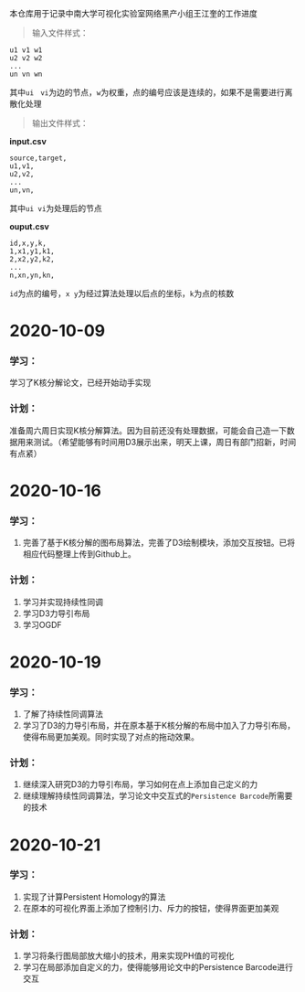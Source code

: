 本仓库用于记录中南大学可视化实验室网络黑产小组王江奎的工作进度

> 输入文件样式：

```
u1 v1 w1
u2 v2 w2
...
un vn wn
```

其中`ui　vi`为边的节点，`w`为权重，点的编号应该是连续的，如果不是需要进行离散化处理

> 输出文件样式：

**input.csv**

```
source,target,
u1,v1,
u2,v2,
...
un,vn,
```

其中`ui vi`为处理后的节点

**ouput.csv**

```
id,x,y,k,
1,x1,y1,k1,
2,x2,y2,k2,
...
n,xn,yn,kn,
```

`id`为点的编号，`x y`为经过算法处理以后点的坐标，`k`为点的核数

# 2020-10-09

### 学习：

学习了K核分解论文，已经开始动手实现

### 计划：

准备周六周日实现K核分解算法。因为目前还没有处理数据，可能会自己造一下数据用来测试。（希望能够有时间用D3展示出来，明天上课，周日有部门招新，时间有点紧）

# 2020-10-16

### 学习：

1. 完善了基于K核分解的图布局算法，完善了D3绘制模块，添加交互按钮。已将相应代码整理上传到Github上。

### 计划：

1. 学习并实现持续性同调
2. 学习D3力导引布局
3. 学习OGDF



# 2020-10-19

### 学习：

1. 了解了持续性同调算法
2. 学习了D3的力导引布局，并在原本基于K核分解的布局中加入了力导引布局，使得布局更加美观。同时实现了对点的拖动效果。

### 计划：

1. 继续深入研究D3的力导引布局，学习如何在点上添加自己定义的力
2. 继续理解持续性同调算法，学习论文中交互式的`Persistence Barcode`所需要的技术

# 2020-10-21

### 学习：

1. 实现了计算Persistent Homology的算法
2. 在原本的可视化界面上添加了控制引力、斥力的按钮，使得界面更加美观

### 计划：

1. 学习将条行图局部放大缩小的技术，用来实现PH值的可视化
2. 学习在局部添加自定义的力，使得能够用论文中的Persistence Barcode进行交互